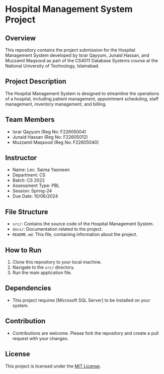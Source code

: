 # Hospital Management System Project

## Overview
This repository contains the project submission for the Hospital Management System developed by Israr Qayyum, Junaid Hassan, and Muzzamil Maqsood as part of the CS4011 Database Systems course at the National University of Technology, Islamabad.

## Project Description
The Hospital Management System is designed to streamline the operations of a hospital, including patient management, appointment scheduling, staff management, inventory management, and billing.

## Team Members
- Israr Qayyum (Reg No: F22605004)
- Junaid Hassan (Reg No: F22605012)
- Muzzamil Maqsood (Reg No: F22605040)

## Instructor
- Name: Lec. Saima Yasmeen
- Department: CS
- Batch: CS 2022
- Assessment Type: PBL
- Session: Spring-24
- Due Date: 10/06/2024

## File Structure
- `src/`: Contains the source code of the Hospital Management System.
- `docs/`: Documentation related to the project.
- `README.md`: This file, containing information about the project.

## How to Run
1. Clone this repository to your local machine.
2. Navigate to the `src/` directory.
3. Run the main application file.

## Dependencies
- This project requires [Microsoft SQL Server] to be installed on your system.

## Contribution
- Contributions are welcome. Please fork the repository and create a pull request with your changes.

## License
This project is licensed under the [MIT License](LICENSE).
